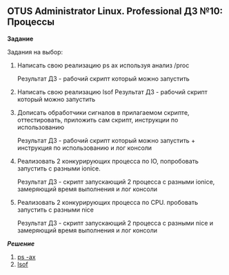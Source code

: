 ## OTUS Administrator Linux. Professional ДЗ №10: Процессы

**Задание**

Задания на выбор:

1. Написать свою реализацию ps ax используя анализ /proc

   Результат ДЗ - рабочий скрипт который можно запустить

2. Написать свою реализацию lsof
   Результат ДЗ - рабочий скрипт который можно запустить
3. Дописать обработчики сигналов в прилагаемом скрипте, оттестировать, приложить сам скрипт, инструкции по использованию

   Результат ДЗ - рабочий скрипт который можно запустить + инструкция по использованию и лог консоли

4. Реализовать 2 конкурирующих процесса по IO, попробовать запустить с разными ionice.

   Результат ДЗ - скрипт запускающий 2 процесса с разными ionice, замеряющий время выполнения и лог консоли

5. Реализовать 2 конкурирующих процесса по CPU. пробовать запустить с разными nice

   Результат ДЗ - скрипт запускающий 2 процесса с разными nice и замеряющий время выполнения и лог консоли

**_Решение_**

1. [ps -ax](./psax.sh)
2. [lsof](./lsof.sh)
